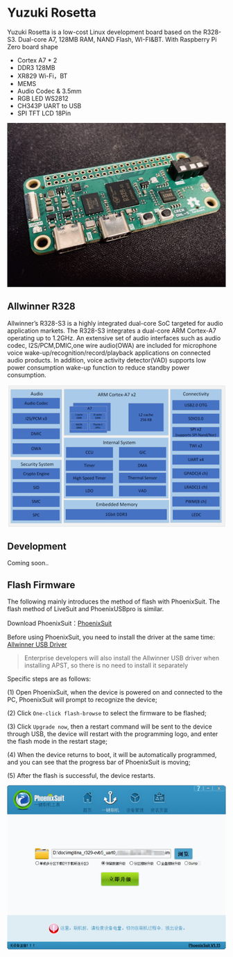 # Yuzuki Rosetta

Yuzuki Rosetta is a low-cost Linux development board based on the R328-S3. Dual-core A7, 128MB RAM, NAND Flash, WI-FI&BT. With Raspberry Pi Zero board shape

- Cortex A7 * 2
- DDR3 128MB
- XR829 Wi-Fi，BT
- MEMS
- Audio Codec & 3.5mm
- RGB LED WS2812
- CH343P UART to USB
- SPI TFT LCD 18Pin

![01](Bitmap/02.jpeg)

## Allwinner R328

Allwinner’s R328-S3 is a highly integrated dual-core SoC targeted for audio application markets. The R328-S3 integrates a dual-core ARM Cortex-A7 operating up to 1.2GHz. An extensive set of audio interfaces such as audio codec, I2S/PCM,DMIC,one wire audio(OWA) are included for microphone voice wake-up/recognition/record/playback applications on connected audio products. In addition, voice activity detector(VAD) supports low power consumption wake-up function to reduce standby power consumption.

![01](Bitmap/03.png)

## Development

Coming soon..

## Flash Firmware

The following mainly introduces the method of flash with PhoenixSuit. The flash method of LiveSuit and PhoenixUSBpro is similar.

Download PhoenixSuit：[PhoenixSuit](https://www.aw-ol.com/downloads/resources/13)

Before using PhoenixSuit, you need to install the driver at the same time: [Allwinner USB Driver](https://www.aw-ol.com/downloads/resources/15)

> Enterprise developers will also install the Allwinner USB driver when installing APST, so there is no need to install it separately

Specific steps are as follows:

(1) Open PhoenixSuit, when the device is powered on and connected to the PC, PhoenixSuit will prompt to recognize the device;

(2) Click `One-click flash-browse` to select the firmware to be flashed;

(3) Click `Upgrade now`, then a restart command will be sent to the device through USB, the device will restart with the programming logo, and enter the flash mode in the restart stage;

(4) When the device returns to boot, it will be automatically programmed, and you can see that the progress bar of PhoenixSuit is moving;

(5) After the flash is successful, the device restarts.

![image-20210310195432915.png](Bitmap/image-20210310195432915.png)
